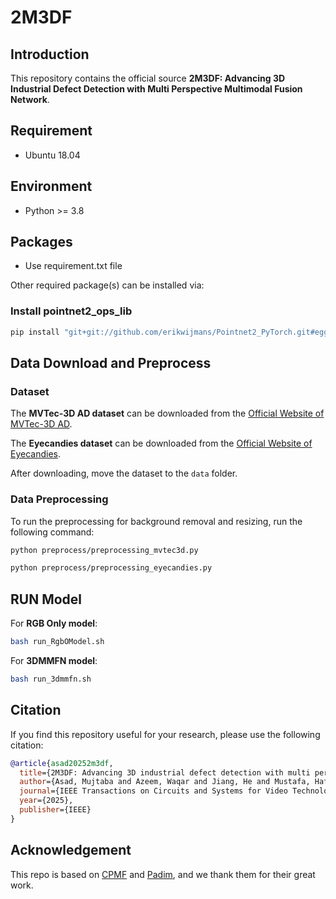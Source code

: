 # 2M3DF
## Introduction

This repository contains the official source **2M3DF: Advancing 3D Industrial Defect Detection with Multi Perspective Multimodal Fusion Network**.

## Requirement

- Ubuntu 18.04

## Environment

- Python >= 3.8

## Packages

- Use requirement.txt file

Other required package(s) can be installed via:

### Install pointnet2_ops_lib
```bash
pip install "git+git://github.com/erikwijmans/Pointnet2_PyTorch.git#egg=pointnet2_ops&subdirectory=pointnet2_ops_lib"
```
## Data Download and Preprocess

### Dataset

The **MVTec-3D AD dataset** can be downloaded from the [Official Website of MVTec-3D AD](https://www.mvtec.com/company/research/datasets/mvtec-3d-ad).

The **Eyecandies dataset** can be downloaded from the [Official Website of Eyecandies](https://eyecan-ai.github.io/eyecandies/).

After downloading, move the dataset to the `data` folder.

### Data Preprocessing

To run the preprocessing for background removal and resizing, run the following command:

```bash
python preprocess/preprocessing_mvtec3d.py
```
```bash
python preprocess/preprocessing_eyecandies.py
```

## RUN Model

For **RGB Only model**:
```bash
bash run_RgbOModel.sh
```

For **3DMMFN model**:
```bash
bash run_3dmmfn.sh
```

## Citation

If you find this repository useful for your research, please use the following citation:

```bibtex
@article{asad20252m3df,
  title={2M3DF: Advancing 3D industrial defect detection with multi perspective multimodal fusion network},
  author={Asad, Mujtaba and Azeem, Waqar and Jiang, He and Mustafa, Hafiz Tayyab and Yang, Jie and Liu, Wei},
  journal={IEEE Transactions on Circuits and Systems for Video Technology},
  year={2025},
  publisher={IEEE}
}
```

## Acknowledgement

This repo is based on [CPMF](https://github.com/caoyunkang/CPMF) and [Padim](https://github.com/taikiinoue45/PaDiM), and we thank them for their great work.
